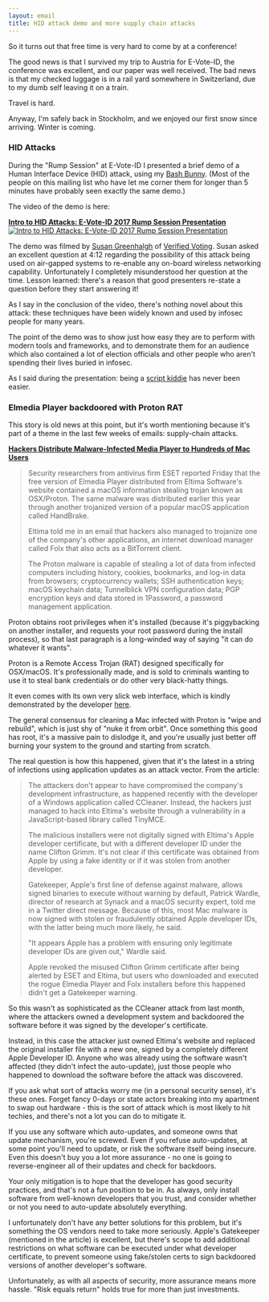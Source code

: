 ```yaml
---
layout: email
title: HID attack demo and more supply chain attacks
---
```


So it turns out that free time is very hard to come by at a conference!

The good news is that I survived my trip to Austria for E-Vote-ID, the conference was excellent, and our paper was well received. The bad news is that my checked luggage is in a rail yard somewhere in Switzerland, due to my dumb self leaving it on a train.

Travel is hard.

Anyway, I'm safely back in Stockholm, and we enjoyed our first snow since arriving. Winter is coming.


### HID Attacks

During the "Rump Session" at E-Vote-ID I presented a brief demo of a Human Interface Device (HID) attack, using my [Bash Bunny](https://hakshop.com/products/bash-bunny). (Most of the people on this mailing list who have let me corner them for longer than 5 minutes have probably seen exactly the same demo.)

The video of the demo is here:

[**Intro to HID Attacks: E-Vote-ID 2017 Rump Session Presentation**](https://www.youtube.com/watch?v=1ohSJiXx93w)
[![Intro to HID Attacks: E-Vote-ID 2017 Rump Session Presentation](https://markeldo.com/images/e-vote-id-intro-to-hid-attacks.png)](https://www.youtube.com/watch?v=1ohSJiXx93w)

The demo was filmed by [Susan Greenhalgh](https://twitter.com/segreenhalgh?lang=en) of [Verified Voting](https://www.verifiedvoting.org/). Susan asked an excellent question at 4:12 regarding the possibility of this attack being used on air-gapped systems to re-enable any on-board wireless networking capability. Unfortunately I completely misunderstood her question at the time. Lesson learned: there's a reason that good presenters re-state a question before they start answering it!

As I say in the conclusion of the video, there's nothing novel about this attack: these techniques have been widely known and used by infosec people for many years.

The point of the demo was to show just how easy they are to perform with modern tools and frameworks, and to demonstrate them for an audience which also contained a lot of election officials and other people who aren't spending their lives buried in infosec.

As I said during the presentation: being a [script kiddie](https://en.wikipedia.org/wiki/Script_kiddie) has never been easier.


### Elmedia Player backdoored with Proton RAT

This story is old news at this point, but it's worth mentioning because it's part of a theme in the last few weeks of emails: supply-chain attacks.

[**Hackers Distribute Malware-Infected Media Player to Hundreds of Mac Users**](https://motherboard.vice.com/en_us/article/bj789w/elmedia-player-malware-hack-mac-trojan)

>Security researchers from antivirus firm ESET reported Friday that the free version of Elmedia Player distributed from Eltima Software's website contained a macOS information stealing trojan known as OSX/Proton. The same malware was distributed earlier this year through another trojanized version of a popular macOS application called HandBrake.
>
>Eltima told me in an email that hackers also managed to trojanize one of the company's other applications, an internet download manager called Folx that also acts as a BitTorrent client.
>
>The Proton malware is capable of stealing a lot of data from infected computers including history, cookies, bookmarks, and log-in data from browsers; cryptocurrency wallets; SSH authentication keys; macOS keychain data; Tunnelblick VPN configuration data; PGP encryption keys and data stored in 1Password, a password management application.

Proton obtains root privileges when it's installed (because it's piggybacking on another installer, and requests your root password during the install process), so that last paragraph is a long-winded way of saying "it can do whatever it wants". 

Proton is a Remote Access Trojan (RAT) designed specifically for OSX/macOS. It's professionally made, and is sold to criminals wanting to use it to steal bank credentials or do other very black-hatty things.

It even comes with its own very slick web interface, which is kindly demonstrated by the developer [here](https://www.youtube.com/watch?v=dd1OlrSUGTA).

The general consensus for cleaning a Mac infected with Proton is "wipe and rebuild", which is just shy of "nuke it from orbit". Once something this good has root, it's a massive pain to dislodge it, and you're usually just better off burning your system to the ground and starting from scratch. 

The real question is how this happened, given that it's the latest in a string of infections using application updates as an attack vector. From the article:

>The attackers don't appear to have compromised the company's development infrastructure, as happened recently with the developer of a Windows application called CCleaner. Instead, the hackers just managed to hack into Eltima's website through a vulnerability in a JavaScript-based library called TinyMCE.
>
>The malicious installers were not digitally signed with Eltima's Apple developer certificate, but with a different developer ID under the name Clifton Grimm. It's not clear if this certificate was obtained from Apple by using a fake identity or if it was stolen from another developer.
>
>Gatekeeper, Apple's first line of defense against malware, allows signed binaries to execute without warning by default, Patrick Wardle, director of research at Synack and a macOS security expert, told me in a Twitter direct message. Because of this, most Mac malware is now signed with stolen or fraudulently obtained Apple developer IDs, with the latter being much more likely, he said.
>
>"It appears Apple has a problem with ensuring only legitimate developer IDs are given out," Wardle said.
>
>Apple revoked the misused Clifton Grimm certificate after being alerted by ESET and Eltima, but users who downloaded and executed the rogue Elmedia Player and Folx installers before this happened didn't get a Gatekeeper warning.

So this wasn't as sophisticated as the CCleaner attack from last month, where the attackers owned a development system and backdoored the software before it was signed by the developer's certificate.

Instead, in this case the attacker just owned Eltima's website and replaced the original installer file with a new one, signed by a completely different Apple Developer ID. Anyone who was already using the software wasn't affected (they didn't infect the auto-update), just those people who happened to download the software before the attack was discovered.

If you ask what sort of attacks worry me (in a personal security sense), it's these ones. Forget fancy 0-days or state actors breaking into my apartment to swap out hardware - this is the sort of attack which is most likely to hit techies, and there's not a lot you can do to mitigate it. 

If you use any software which auto-updates, and someone owns that update mechanism, you're screwed. Even if you refuse auto-updates, at some point you'll need to update, or risk the software itself being insecure. Even this doesn't buy you a lot more assurance - no one is going to reverse-engineer all of their updates and check for backdoors.

Your only mitigation is to hope that the developer has good security practices, and that's not a fun position to be in. As always, only install software from well-known developers that you trust, and consider whether or not you need to auto-update absolutely everything.

I unfortunately don't have any better solutions for this problem, but it's something the OS vendors need to take more seriously. Apple's Gatekeeper (mentioned in the article) is excellent, but there's scope to add additional restrictions on what software can be executed under what developer certificate, to prevent someone using fake/stolen certs to sign backdoored versions of another developer's software.

Unfortunately, as with all aspects of security, more assurance means more hassle. "Risk equals return" holds true for more than just investments.